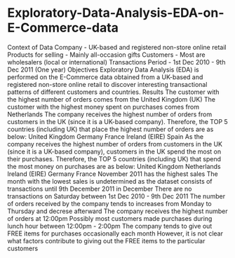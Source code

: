 # Exploratory-Data-Analysis-EDA-on-E-Commerce-data
Context of Data Company - UK-based and registered non-store online retail Products for selling - Mainly all-occasion gifts Customers - Most are wholesalers (local or international) Transactions Period - 1st Dec 2010 - 9th Dec 2011 (One year) Objectives Exploratory Data Analysis (EDA) is performed on the E-Commerce data obtained from a UK-based and registered non-store online retail to discover interesting transactional patterns of different customers and countries.  Results The customer with the highest number of orders comes from the United Kingdom (UK) The customer with the highest money spent on purchases comes from Netherlands The company receives the highest number of orders from customers in the UK (since it is a UK-based company). Therefore, the TOP 5 countries (including UK) that place the highest number of orders are as below: United Kingdom Germany France Ireland (EIRE) Spain As the company receives the highest number of orders from customers in the UK (since it is a UK-based company), customers in the UK spend the most on their purchases. Therefore, the TOP 5 countries (including UK) that spend the most money on purchases are as below: United Kingdom Netherlands Ireland (EIRE) Germany France November 2011 has the highest sales The month with the lowest sales is undetermined as the dataset consists of transactions until 9th December 2011 in December There are no transactions on Saturday between 1st Dec 2010 - 9th Dec 2011 The number of orders received by the company tends to increases from Monday to Thursday and decrese afterward The company receives the highest number of orders at 12:00pm Possibly most customers made purchases during lunch hour between 12:00pm - 2:00pm The company tends to give out FREE items for purchases occasionally each month However, it is not clear what factors contribute to giving out the FREE items to the particular customers
